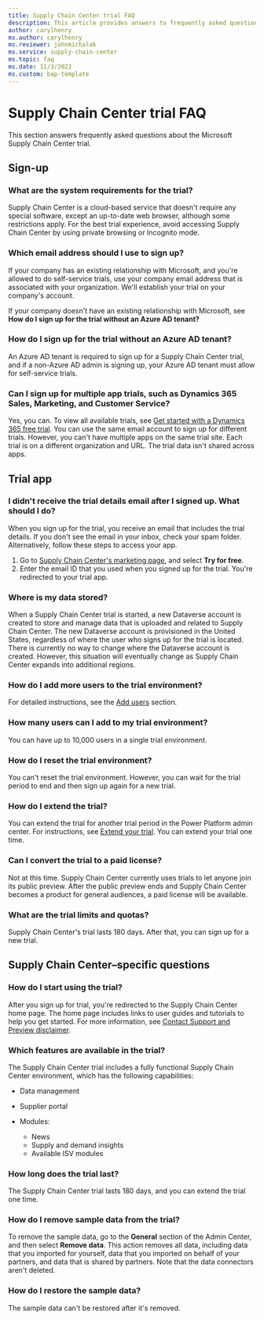 ```yaml
---
title: Supply Chain Center trial FAQ
description: This article provides answers to frequently asked questions about Microsoft Supply Chain Center's trial.
author: carylhenry
ms.author: carylhenry
ms.reviewer: johnmichalak
ms.service: supply-chain-center
ms.topic: faq
ms.date: 11/3/2022
ms.custom: bap-template
---
```


# Supply Chain Center trial FAQ

This section answers frequently asked questions about the Microsoft Supply Chain Center trial.

## Sign-up

### What are the system requirements for the trial?

Supply Chain Center is a cloud-based service that doesn't require any special software, except an up-to-date web browser, although some restrictions apply. For the best trial experience, avoid accessing Supply Chain Center by using private browsing or Incognito mode.

### Which email address should I use to sign up?

If your company has an existing relationship with Microsoft, and you're allowed to do self-service trials, use your company email address that is associated with your organization. We'll establish your trial on your company's account.

If your company doesn't have an existing relationship with Microsoft, see **How do I sign up for the trial without an Azure AD tenant?**

### How do I sign up for the trial without an Azure AD tenant?

An Azure AD tenant is required to sign up for a Supply Chain Center trial, and if a non-Azure AD admin is signing up, your Azure AD tenant must allow for self-service trials.

### Can I sign up for multiple app trials, such as Dynamics 365 Sales, Marketing, and Customer Service?

Yes, you can. To view all available trials, see [Get started with a Dynamics 365 free trial](https://dynamics.microsoft.com/dynamics-365-free-trial/). You can use the same email account to sign up for different trials. However, you can't have multiple apps on the same trial site. Each trial is on a different organization and URL. The trial data isn't shared across apps.

## Trial app

### I didn't receive the trial details email after I signed up. What should I do?

When you sign up for the trial, you receive an email that includes the trial details. If you don't see the email in your inbox, check your spam folder. Alternatively, follow these steps to access your app.

1. Go to [Supply Chain Center's marketing page](https://www.microsoft.com/microsoft-cloud/solutions/microsoft-supply-chain-platform), and select **Try for free**.
1. Enter the email ID that you used when you signed up for the trial. You're redirected to your trial app.

### Where is my data stored?

When a Supply Chain Center trial is started, a new Dataverse account is created to store and manage data that is uploaded and related to Supply Chain Center. The new Dataverse account is provisioned in the United States, regardless of where the user who signs up for the trial is located. There is currently no way to change where the Dataverse account is created. However, this situation will eventually change as Supply Chain Center expands into additional regions.

### How do I add more users to the trial environment?

For detailed instructions, see the [Add users](../administer/add-users.md) section.

### How many users can I add to my trial environment?

You can have up to 10,000 users in a single trial environment.

### How do I reset the trial environment?

You can't reset the trial environment. However, you can wait for the trial period to end and then sign up again for a new trial.

### How do I extend the trial?

You can extend the trial for another trial period in the Power Platform admin center. For instructions, see [Extend your trial](/power-platform/admin/trial-environments#extend-a-trial-standard-environment). You can extend your trial one time.

### Can I convert the trial to a paid license?

Not at this time. Supply Chain Center currently uses trials to let anyone join its public preview. After the public preview ends and Supply Chain Center becomes a product for general audiences, a paid license will be available.

### What are the trial limits and quotas?

Supply Chain Center's trial lasts 180 days. After that, you can sign up for a new trial.

## Supply Chain Center–specific questions

### How do I start using the trial?

After you sign up for trial, you're redirected to the Supply Chain Center home page. The home page includes links to user guides and tutorials to help you get started. For more information, see [Contact Support and Preview disclaimer](../get-started/preview-support.md).

### Which features are available in the trial?

The Supply Chain Center trial includes a fully functional Supply Chain Center environment, which has the following capabilities:

- Data management
- Supplier portal
- Modules:

    - News
    - Supply and demand insights
    - Available ISV modules

### How long does the trial last?

The Supply Chain Center trial lasts 180 days, and you can extend the trial one time.

### How do I remove sample data from the trial?

To remove the sample data, go to the **General** section of the Admin Center, and then select **Remove data**. This action removes all data, including data that you imported for yourself, data that you imported on behalf of your partners, and data that is shared by partners. Note that the data connectors aren't deleted.

### How do I restore the sample data?

The sample data can't be restored after it's removed.
